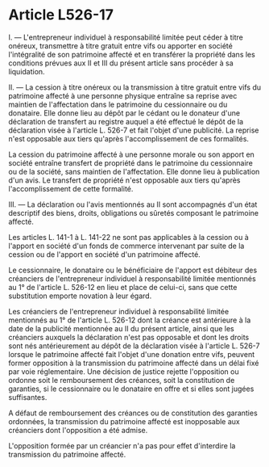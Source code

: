 # Article L526-17

I. ― L'entrepreneur individuel à responsabilité limitée peut céder à titre onéreux, transmettre à titre gratuit entre vifs ou apporter en société l'intégralité de son patrimoine affecté et en transférer la propriété dans les conditions prévues aux II et III du présent article sans procéder à sa liquidation.

II. ― La cession à titre onéreux ou la transmission à titre gratuit entre vifs du patrimoine affecté à une personne physique entraîne sa reprise avec maintien de l'affectation dans le patrimoine du cessionnaire ou du donataire. Elle donne lieu au dépôt par le cédant ou le donateur d'une déclaration de transfert au registre auquel a été effectué le dépôt de la déclaration visée à l'article L. 526-7 et fait l'objet d'une publicité. La reprise n'est opposable aux tiers qu'après l'accomplissement de ces formalités.

La cession du patrimoine affecté à une personne morale ou son apport en société entraîne transfert de propriété dans le patrimoine du cessionnaire ou de la société, sans maintien de l'affectation. Elle donne lieu à publication d'un avis. Le transfert de propriété n'est opposable aux tiers qu'après l'accomplissement de cette formalité.

III. ― La déclaration ou l'avis mentionnés au II sont accompagnés d'un état descriptif des biens, droits, obligations ou sûretés composant le patrimoine affecté.

Les articles L. 141-1 à L. 141-22 ne sont pas applicables à la cession ou à l'apport en société d'un fonds de commerce intervenant par suite de la cession ou de l'apport en société d'un patrimoine affecté.

Le cessionnaire, le donataire ou le bénéficiaire de l'apport est débiteur des créanciers de l'entrepreneur individuel à responsabilité limitée mentionnés au 1° de l'article L. 526-12 en lieu et place de celui-ci, sans que cette substitution emporte novation à leur égard.

Les créanciers de l'entrepreneur individuel à responsabilité limitée mentionnés au 1° de l'article L. 526-12 dont la créance est antérieure à la date de la publicité mentionnée au II du présent article, ainsi que les créanciers auxquels la déclaration n'est pas opposable et dont les droits sont nés antérieurement au dépôt de la déclaration visée à l'article L. 526-7 lorsque le patrimoine affecté fait l'objet d'une donation entre vifs, peuvent former opposition à la transmission du patrimoine affecté dans un délai fixé par voie réglementaire. Une décision de justice rejette l'opposition ou ordonne soit le remboursement des créances, soit la constitution de garanties, si le cessionnaire ou le donataire en offre et si elles sont jugées suffisantes.

A défaut de remboursement des créances ou de constitution des garanties ordonnées, la transmission du patrimoine affecté est inopposable aux créanciers dont l'opposition a été admise.

L'opposition formée par un créancier n'a pas pour effet d'interdire la transmission du patrimoine affecté.
